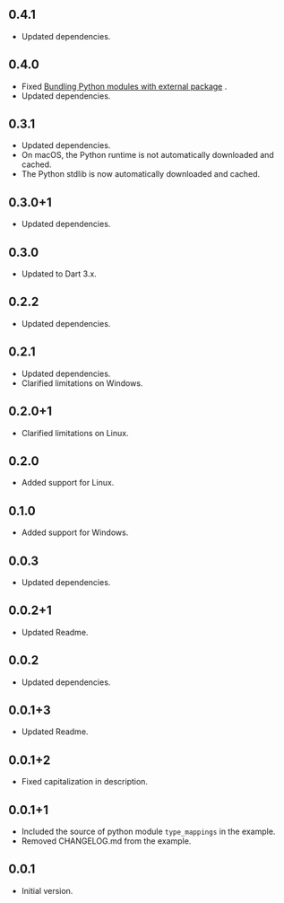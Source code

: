 ## 0.4.1

- Updated dependencies.

## 0.4.0

- Fixed
  [Bundling Python modules with external package](https://github.com/IVLIVS-III/dart_python_ffi/issues/10)
  .
- Updated dependencies.

## 0.3.1

- Updated dependencies.
- On macOS, the Python runtime is not automatically downloaded and cached.
- The Python stdlib is now automatically downloaded and cached.

## 0.3.0+1

- Updated dependencies.

## 0.3.0

- Updated to Dart 3.x.

## 0.2.2

- Updated dependencies.

## 0.2.1

- Updated dependencies.
- Clarified limitations on Windows.

## 0.2.0+1

- Clarified limitations on Linux.

## 0.2.0

- Added support for Linux.

## 0.1.0

- Added support for Windows.

## 0.0.3

- Updated dependencies.

## 0.0.2+1

- Updated Readme.

## 0.0.2

- Updated dependencies.

## 0.0.1+3

- Updated Readme.

## 0.0.1+2

- Fixed capitalization in description.

## 0.0.1+1

- Included the source of python module `type_mappings` in the example.
- Removed CHANGELOG.md from the example.

## 0.0.1

- Initial version.
